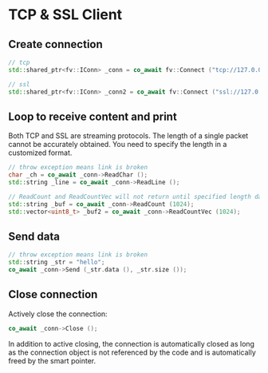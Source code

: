 # TCP & SSL Client

## Create connection

```cpp
// tcp
std::shared_ptr<fv::IConn> _conn = co_await fv::Connect ("tcp://127.0.0.1:1234");

// ssl
std::shared_ptr<fv::IConn> _conn2 = co_await fv::Connect ("ssl://127.0.0.1:1235");
```

## Loop to receive content and print

Both TCP and SSL are streaming protocols. The length of a single packet cannot be accurately obtained. You need to specify the length in a customized format.

```cpp
// throw exception means link is broken
char _ch = co_await _conn->ReadChar ();
std::string _line = co_await _conn->ReadLine ();

// ReadCount and ReadCountVec will not return until specified length data has been received
std::string _buf = co_await _conn->ReadCount (1024);
std::vector<uint8_t> _buf2 = co_await _conn->ReadCountVec (1024);
```

## Send data

```cpp
// throw exception means link is broken
std::string _str = "hello";
co_await _conn->Send (_str.data (), _str.size ());
```

## Close connection

Actively close the connection:

```cpp
co_await _conn->Close ();
```

In addition to active closing, the connection is automatically closed as long as the connection object is not referenced by the code and is automatically freed by the smart pointer.
